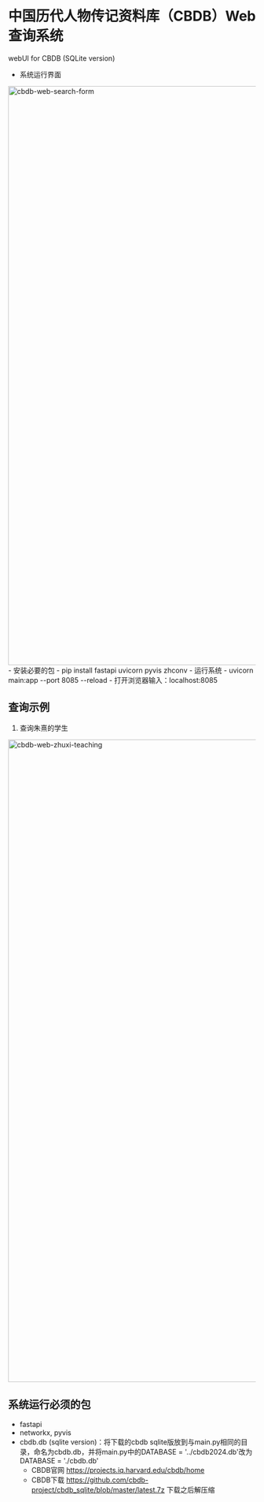 # 中国历代人物传记资料库（CBDB）Web查询系统
webUI for CBDB (SQLite version)
- 系统运行界面
<img width="1175" alt="cbdb-web-search-form" src="https://github.com/user-attachments/assets/1ee25bf0-0520-4214-9932-8a67a82742f6" />
- 安装必要的包
  - pip install fastapi uvicorn pyvis zhconv
- 运行系统
  - uvicorn main:app --port 8085 --reload
  - 打开浏览器输入：localhost:8085

## 查询示例
1. 查询朱熹的学生
<img width="1304" alt="cbdb-web-zhuxi-teaching" src="https://github.com/user-attachments/assets/b0caa743-7d28-4af0-af2b-ec1bd7e0dc2d" />

## 系统运行必须的包
- fastapi
- networkx, pyvis
- cbdb.db (sqlite version)：将下载的cbdb sqlite版放到与main.py相同的目录，命名为cbdb.db，并将main.py中的DATABASE = '../cbdb2024.db'改为DATABASE = './cbdb.db'
    - CBDB官网 https://projects.iq.harvard.edu/cbdb/home
    - CBDB下载 https://github.com/cbdb-project/cbdb_sqlite/blob/master/latest.7z 下载之后解压缩
